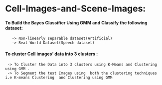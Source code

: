 # Cell-Images-and-Scene-Images:


  #### To Build the Bayes Classifier Using GMM and Classify the following dataset:
    
       -> Non-linearly separable dataset(Artificial)
       -> Real World Dataset(Speech dataset)
  ####   To cluster  Cell images’ data into 3 clusters :
     -> To Cluster the Data into 3 clusters using K-Means and Clustering using GMM .
     -> To Segment the test Images using  both the clustering techniques i.e K-means Clustering  and Clustering using GMM        
          

